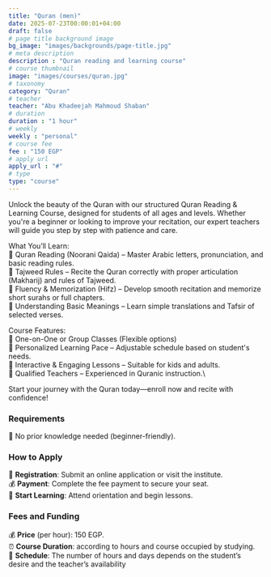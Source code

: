 ```yaml
---
title: "Quran (men)"
date: 2025-07-23T00:00:01+04:00
draft: false
# page title background image
bg_image: "images/backgrounds/page-title.jpg"
# meta description
description : "Quran reading and learning course"
# course thumbnail
image: "images/courses/quran.jpg"
# taxonomy
category: "Quran"
# teacher
teacher: "Abu Khadeejah Mahmoud Shaban"
# duration
duration : "1 hour"
# weekly
weekly : "personal"
# course fee
fee : "150 EGP"
# apply url
apply_url : "#"
# type
type: "course"
---
```


Unlock the beauty of the Quran with our structured Quran Reading & Learning Course, designed for students of all ages and levels. Whether you're a beginner or looking to improve your recitation, our expert teachers will guide you step by step with patience and care.

What You’ll Learn: \
:dart: Quran Reading (Noorani Qaida) – Master Arabic letters, pronunciation, and basic reading rules. \
:dart: Tajweed Rules – Recite the Quran correctly with proper articulation (Makharij) and rules of Tajweed. \
:dart: Fluency & Memorization (Hifz) – Develop smooth recitation and memorize short surahs or full chapters. \
:dart: Understanding Basic Meanings – Learn simple translations and Tafsir of selected verses.

Course Features: \
:dart: One-on-One or Group Classes (Flexible options) \
:dart: Personalized Learning Pace – Adjustable schedule based on student's needs. \
:dart: Interactive & Engaging Lessons – Suitable for kids and adults. \
:dart: Qualified Teachers – Experienced in Quranic instruction.\ 

Start your journey with the Quran today—enroll now and recite with confidence!

### Requirements

:seedling: No prior knowledge needed (beginner-friendly).


### How to Apply

:ticket: **Registration**: Submit an online application or visit the institute.\
:moneybag: **Payment**: Complete the fee payment to secure your seat.\
:notebook: **Start Learning**: Attend orientation and begin lessons.


### Fees and Funding

:moneybag: **Price** (per hour): 150 EGP.\
:alarm_clock: **Course Duration**: according to hours and course occupied by studying.\
:date: **Schedule**: The number of hours and days depends on the student’s desire and the teacher’s availability